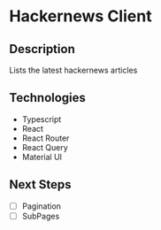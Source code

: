 # Hackernews Client

## Description

Lists the latest hackernews articles

## Technologies

- Typescript
- React
- React Router
- React Query
- Material UI

## Next Steps

- [ ] Pagination
- [ ] SubPages
